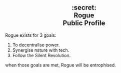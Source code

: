 <h2 align="center"> :secret: <br> Rogue <br> Public Profile </h2>

Rogue exists for 3 goals:

1. To decentralise power.
2. Synergise nature with tech.
3. Follow the Silent Revolution.

when those goals are met, Rogue will be entrophised.
